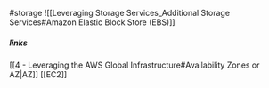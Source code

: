 #storage 
![[Leveraging Storage Services_Additional Storage Services#Amazon Elastic Block Store (EBS)]]
##### links
[[4 - Leveraging the AWS Global Infrastructure#Availability Zones or AZ|AZ]]
[[EC2]]